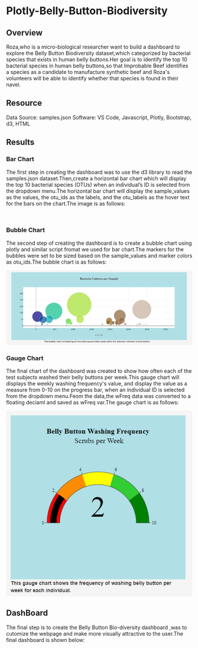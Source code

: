 # Plotly-Belly-Button-Biodiversity

## Overview

Roza,who is a micro-biological researcher want to build a dashboard to explore the Belly Button Biodiversity dataset,which categorized by bacterial species that exists in human belly buttons.Her goal is to identify the top 10 bacterial species in human belly buttons,so that Improbable Beef identifies a species as a candidate to manufacture synthetic beef and Roza's volunteers will be able to identify whether that species is found in their navel.

## Resource

Data Source: samples.json
Software: VS Code, Javascript, Plotly, Bootstrap, d3, HTML

## Results

### Bar Chart

The first step in creating the dashboard was to use the d3 library to read the samples.json dataset.Then,create a horizontal bar chart which will display the top 10 bacterial species (OTUs) when an individual’s ID is selected from the dropdown menu.The horizontal bar chart will display the sample_values as the values, the otu_ids as the labels, and the otu_labels as the hover text for the bars on the chart.The image is as follows:

![]()

### Bubble Chart

The second step of creating the dashboard is to create a bubble chart using plotly and similar script fromat we used for bar chart.The markers for the bubbles were set to be sized based on the sample_values and marker colors as otu_ids.The bubble chart is as follows:

![](https://github.com/akthersr/Plotly-Belly-Button-Biodiversity/blob/main/Resources/bubble%20chart.png)

### Gauge Chart

The final chart of the dashboard was created to show how often each of the test subjects washed their belly buttons per week.This gauge chart will displays the weekly washing frequency's value, and display the value as a measure from 0-10 on the progress bar, when an individual ID is selected from the dropdown menu.Feom the data,the wFreq data was converted to a floating deciaml and saved as wFreq var.The gauge chart is as follows:

![](https://github.com/akthersr/Plotly-Belly-Button-Biodiversity/blob/main/Resources/gauge%20.png)


## DashBoard

The final step is to create the Belly Button Bio-diversity dashboard ,was to cutomize the webpage and make more visually attractive to the user.The final dashboard is shown below:

![]()
